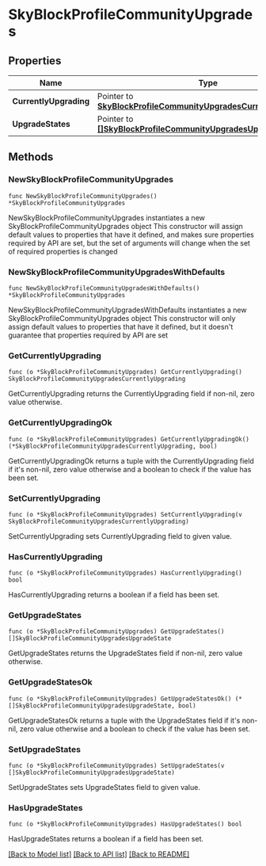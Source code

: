 # SkyBlockProfileCommunityUpgrades

## Properties

Name | Type | Description | Notes
------------ | ------------- | ------------- | -------------
**CurrentlyUpgrading** | Pointer to [**SkyBlockProfileCommunityUpgradesCurrentlyUpgrading**](SkyBlockProfileCommunityUpgradesCurrentlyUpgrading.md) |  | [optional] 
**UpgradeStates** | Pointer to [**[]SkyBlockProfileCommunityUpgradesUpgradeState**](SkyBlockProfileCommunityUpgradesUpgradeState.md) |  | [optional] 

## Methods

### NewSkyBlockProfileCommunityUpgrades

`func NewSkyBlockProfileCommunityUpgrades() *SkyBlockProfileCommunityUpgrades`

NewSkyBlockProfileCommunityUpgrades instantiates a new SkyBlockProfileCommunityUpgrades object
This constructor will assign default values to properties that have it defined,
and makes sure properties required by API are set, but the set of arguments
will change when the set of required properties is changed

### NewSkyBlockProfileCommunityUpgradesWithDefaults

`func NewSkyBlockProfileCommunityUpgradesWithDefaults() *SkyBlockProfileCommunityUpgrades`

NewSkyBlockProfileCommunityUpgradesWithDefaults instantiates a new SkyBlockProfileCommunityUpgrades object
This constructor will only assign default values to properties that have it defined,
but it doesn't guarantee that properties required by API are set

### GetCurrentlyUpgrading

`func (o *SkyBlockProfileCommunityUpgrades) GetCurrentlyUpgrading() SkyBlockProfileCommunityUpgradesCurrentlyUpgrading`

GetCurrentlyUpgrading returns the CurrentlyUpgrading field if non-nil, zero value otherwise.

### GetCurrentlyUpgradingOk

`func (o *SkyBlockProfileCommunityUpgrades) GetCurrentlyUpgradingOk() (*SkyBlockProfileCommunityUpgradesCurrentlyUpgrading, bool)`

GetCurrentlyUpgradingOk returns a tuple with the CurrentlyUpgrading field if it's non-nil, zero value otherwise
and a boolean to check if the value has been set.

### SetCurrentlyUpgrading

`func (o *SkyBlockProfileCommunityUpgrades) SetCurrentlyUpgrading(v SkyBlockProfileCommunityUpgradesCurrentlyUpgrading)`

SetCurrentlyUpgrading sets CurrentlyUpgrading field to given value.

### HasCurrentlyUpgrading

`func (o *SkyBlockProfileCommunityUpgrades) HasCurrentlyUpgrading() bool`

HasCurrentlyUpgrading returns a boolean if a field has been set.

### GetUpgradeStates

`func (o *SkyBlockProfileCommunityUpgrades) GetUpgradeStates() []SkyBlockProfileCommunityUpgradesUpgradeState`

GetUpgradeStates returns the UpgradeStates field if non-nil, zero value otherwise.

### GetUpgradeStatesOk

`func (o *SkyBlockProfileCommunityUpgrades) GetUpgradeStatesOk() (*[]SkyBlockProfileCommunityUpgradesUpgradeState, bool)`

GetUpgradeStatesOk returns a tuple with the UpgradeStates field if it's non-nil, zero value otherwise
and a boolean to check if the value has been set.

### SetUpgradeStates

`func (o *SkyBlockProfileCommunityUpgrades) SetUpgradeStates(v []SkyBlockProfileCommunityUpgradesUpgradeState)`

SetUpgradeStates sets UpgradeStates field to given value.

### HasUpgradeStates

`func (o *SkyBlockProfileCommunityUpgrades) HasUpgradeStates() bool`

HasUpgradeStates returns a boolean if a field has been set.


[[Back to Model list]](../README.md#documentation-for-models) [[Back to API list]](../README.md#documentation-for-api-endpoints) [[Back to README]](../README.md)


